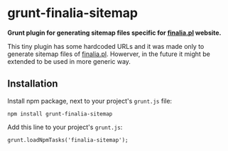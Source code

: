 grunt-finalia-sitemap
=============

**Grunt plugin for generating sitemap files specific for [finalia.pl](http://www.finalia.pl "Najdokładniejsza porównywarka finansowa") website.**

This tiny plugin has some hardcoded URLs and it was made only to generate sitemap files of [finalia.pl](http://www.finalia.pl "Najdokładniejsza porównywarka finansowa").
Howerver, in the future it might be extended to be used in more generic way.

## Installation

Install npm package, next to your project's `grunt.js` file:

    npm install grunt-finalia-sitemap

Add this line to your project's `grunt.js`:

    grunt.loadNpmTasks('finalia-sitemap');
